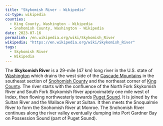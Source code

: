 ```yaml
---
title: "Skykomish River - Wikipedia"
cc-type: wikipedia
counties:
  - King County, Washington - Wikipedia
  - Snohomish County, Washington - Wikipedia
date: 2023-07-16
permalink: /en.wikipedia.org/wiki/Skykomish_River
wikipedia: "https://en.wikipedia.org/wiki/Skykomish_River"
tags:
  - Skykomish River
  - Wikipedia
---
```

The **Skykomish River** is a 29-mile (47 km) long river in the U.S. state of [Washington](/en.wikipedia.org/wiki/Washington_(state)) which drains the west side of the [Cascade Mountains](/en.wikipedia.org/wiki/Cascade_Range) in the southeast section of [Snohomish County](/en.wikipedia.org/wiki/Snohomish_County,_Washington) and the northeast corner of [King County](/en.wikipedia.org/wiki/King_County,_Washington). The river starts with the confluence of the North Fork Skykomish River and South Fork Skykomish River approximately one mile west of Index, then flowing northwesterly towards [Puget Sound](/en.wikipedia.org/wiki/Puget_Sound). It is joined by the Sultan River and the Wallace River at Sultan. It then meets the Snoqualmie River to form the Snohomish River at Monroe. The Snohomish River continues along the river valley eventually dumping into Port Gardner Bay on Possession Sound (part of Puget Sound).
